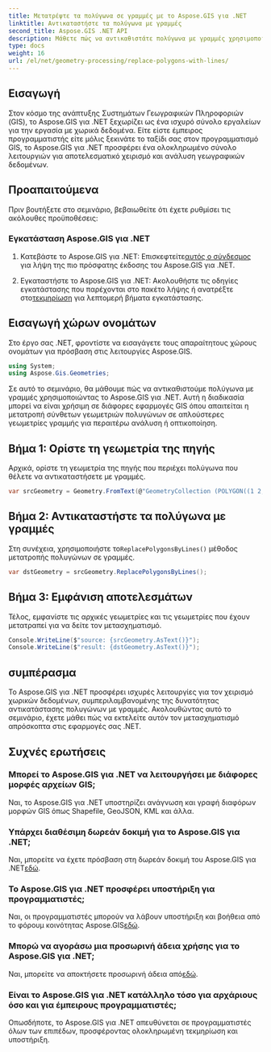 ```yaml
---
title: Μετατρέψτε τα πολύγωνα σε γραμμές με το Aspose.GIS για .NET
linktitle: Αντικαταστήστε τα πολύγωνα με γραμμές
second_title: Aspose.GIS .NET API
description: Μάθετε πώς να αντικαθιστάτε πολύγωνα με γραμμές χρησιμοποιώντας το Aspose.GIS για .NET. Βελτιώστε τις δεξιότητές σας στον χειρισμό δεδομένων GIS χωρίς κόπο.
type: docs
weight: 16
url: /el/net/geometry-processing/replace-polygons-with-lines/
---
```

## Εισαγωγή
Στον κόσμο της ανάπτυξης Συστημάτων Γεωγραφικών Πληροφοριών (GIS), το Aspose.GIS για .NET ξεχωρίζει ως ένα ισχυρό σύνολο εργαλείων για την εργασία με χωρικά δεδομένα. Είτε είστε έμπειρος προγραμματιστής είτε μόλις ξεκινάτε το ταξίδι σας στον προγραμματισμό GIS, το Aspose.GIS για .NET προσφέρει ένα ολοκληρωμένο σύνολο λειτουργιών για αποτελεσματικό χειρισμό και ανάλυση γεωγραφικών δεδομένων.
## Προαπαιτούμενα
Πριν βουτήξετε στο σεμινάριο, βεβαιωθείτε ότι έχετε ρυθμίσει τις ακόλουθες προϋποθέσεις:
### Εγκατάσταση Aspose.GIS για .NET
1.  Κατεβάστε το Aspose.GIS για .NET: Επισκεφτείτε[αυτός ο σύνδεσμος](https://releases.aspose.com/gis/net/) για λήψη της πιο πρόσφατης έκδοσης του Aspose.GIS για .NET.
   
2.  Εγκαταστήστε το Aspose.GIS για .NET: Ακολουθήστε τις οδηγίες εγκατάστασης που παρέχονται στο πακέτο λήψης ή ανατρέξτε στο[τεκμηρίωση](https://reference.aspose.com/gis/net/) για λεπτομερή βήματα εγκατάστασης.

## Εισαγωγή χώρων ονομάτων
Στο έργο σας .NET, φροντίστε να εισαγάγετε τους απαραίτητους χώρους ονομάτων για πρόσβαση στις λειτουργίες Aspose.GIS.
```csharp
using System;
using Aspose.Gis.Geometries;
```

Σε αυτό το σεμινάριο, θα μάθουμε πώς να αντικαθιστούμε πολύγωνα με γραμμές χρησιμοποιώντας το Aspose.GIS για .NET. Αυτή η διαδικασία μπορεί να είναι χρήσιμη σε διάφορες εφαρμογές GIS όπου απαιτείται η μετατροπή σύνθετων γεωμετριών πολυγώνων σε απλούστερες γεωμετρίες γραμμής για περαιτέρω ανάλυση ή οπτικοποίηση.
## Βήμα 1: Ορίστε τη γεωμετρία της πηγής
Αρχικά, ορίστε τη γεωμετρία της πηγής που περιέχει πολύγωνα που θέλετε να αντικαταστήσετε με γραμμές.
```csharp
var srcGeometry = Geometry.FromText(@"GeometryCollection (POLYGON((1 2, 1 4, 3 4, 3 2)), Point (5 1))");
```
## Βήμα 2: Αντικαταστήστε τα πολύγωνα με γραμμές
 Στη συνέχεια, χρησιμοποιήστε το`ReplacePolygonsByLines()` μέθοδος μετατροπής πολυγώνων σε γραμμές.
```csharp
var dstGeometry = srcGeometry.ReplacePolygonsByLines();
```
## Βήμα 3: Εμφάνιση αποτελεσμάτων
Τέλος, εμφανίστε τις αρχικές γεωμετρίες και τις γεωμετρίες που έχουν μετατραπεί για να δείτε τον μετασχηματισμό.
```csharp
Console.WriteLine($"source: {srcGeometry.AsText()}");
Console.WriteLine($"result: {dstGeometry.AsText()}");
```

## συμπέρασμα
Το Aspose.GIS για .NET προσφέρει ισχυρές λειτουργίες για τον χειρισμό χωρικών δεδομένων, συμπεριλαμβανομένης της δυνατότητας αντικατάστασης πολυγώνων με γραμμές. Ακολουθώντας αυτό το σεμινάριο, έχετε μάθει πώς να εκτελείτε αυτόν τον μετασχηματισμό απρόσκοπτα στις εφαρμογές σας .NET.
## Συχνές ερωτήσεις
### Μπορεί το Aspose.GIS για .NET να λειτουργήσει με διάφορες μορφές αρχείων GIS;
Ναι, το Aspose.GIS για .NET υποστηρίζει ανάγνωση και γραφή διαφόρων μορφών GIS όπως Shapefile, GeoJSON, KML και άλλα.
### Υπάρχει διαθέσιμη δωρεάν δοκιμή για το Aspose.GIS για .NET;
 Ναι, μπορείτε να έχετε πρόσβαση στη δωρεάν δοκιμή του Aspose.GIS για .NET[εδώ](https://releases.aspose.com/).
### Το Aspose.GIS για .NET προσφέρει υποστήριξη για προγραμματιστές;
 Ναι, οι προγραμματιστές μπορούν να λάβουν υποστήριξη και βοήθεια από το φόρουμ κοινότητας Aspose.GIS[εδώ](https://forum.aspose.com/c/gis/33).
### Μπορώ να αγοράσω μια προσωρινή άδεια χρήσης για το Aspose.GIS για .NET;
 Ναι, μπορείτε να αποκτήσετε προσωρινή άδεια από[εδώ](https://purchase.aspose.com/temporary-license/).
### Είναι το Aspose.GIS για .NET κατάλληλο τόσο για αρχάριους όσο και για έμπειρους προγραμματιστές;
Οπωσδήποτε, το Aspose.GIS για .NET απευθύνεται σε προγραμματιστές όλων των επιπέδων, προσφέροντας ολοκληρωμένη τεκμηρίωση και υποστήριξη.
